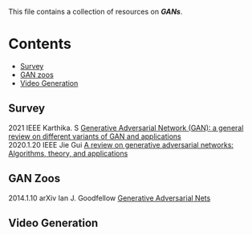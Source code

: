 This file contains a collection of resources on ***GANs***.<br>
# Contents
* [Survey](#survey) 
* [GAN zoos](#zoos)
* [Video Generation](#vg)

## <span id="survey">Survey</span><br>
2021 IEEE Karthika. S [Generative Adversarial Network (GAN): a general review on different variants of GAN and applications](https://ieeexplore.ieee.org/abstract/document/9489160)<br>
2020.1.20 IEEE Jie Gui [A review on generative adversarial networks: Algorithms, theory, and applications](https://arxiv.org/pdf/2001.06937)<br>

## <span id="zoos">GAN Zoos</span><br>
2014.1.10 arXiv Ian J. Goodfellow [Generative Adversarial Nets](https://arxiv.org/pdf/1406.2661.pdf)<br> 

## <span id="vg">Video Generation</span><br>
